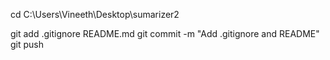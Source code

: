 cd C:\Users\Vineeth\Desktop\sumarizer2

git add .gitignore README.md
git commit -m "Add .gitignore and README"
git push
